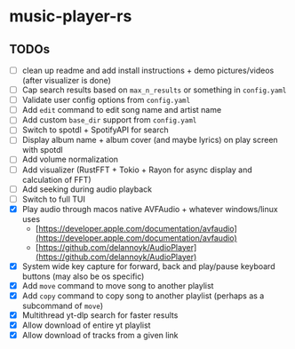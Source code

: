 # music-player-rs

## TODOs

- [ ] clean up readme and add install instructions + demo pictures/videos (after visualizer is done)
- [ ] Cap search results based on `max_n_results` or something in `config.yaml`
- [ ] Validate user config options from `config.yaml` 
- [ ] Add `edit` command to edit song name and artist name
- [ ] Add custom `base_dir` support from `config.yaml`
- [ ] Switch to spotdl + SpotifyAPI for search 
- [ ] Display album name + album cover (and maybe lyrics) on play screen with spotdl
- [ ] Add volume normalization
- [ ] Add visualizer (RustFFT + Tokio + Rayon for async display and calculation of FFT)
- [ ] Add seeking during audio playback
- [ ] Switch to full TUI
- [X] Play audio through macos native AVFAudio + whatever windows/linux uses 
  - [https://developer.apple.com/documentation/avfaudio](https://developer.apple.com/documentation/avfaudio)
  - [https://github.com/delannoyk/AudioPlayer](https://github.com/delannoyk/AudioPlayer)
- [X] System wide key capture for forward, back and play/pause keyboard buttons (may also be os specific)
- [x] Add `move` command to move song to another playlist
- [x] Add `copy` command to copy song to another playlist (perhaps as a subcommand of `move`)
- [x] Multithread yt-dlp search for faster results
- [x] Allow download of entire yt playlist
- [x] Allow download of tracks from a given link
